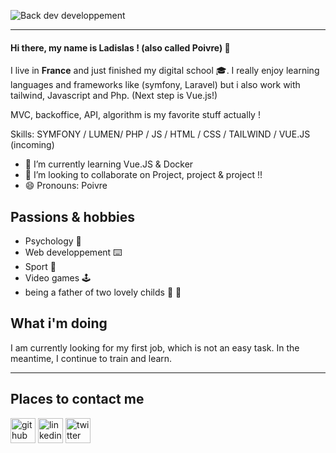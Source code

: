 

![Back dev developpement](https://media.discordapp.net/attachments/934036971783864360/940595211233529896/okdohome_3.jpg?width=1414&height=670)


______________________________________________________________________________________________________________________________________________________________________________________ 


#### Hi there, my name is __Ladislas__ ! (also called Poivre) :gift:
  

I live in **France** and just finished my digital school :mortar_board:. I really enjoy learning languages and frameworks like (symfony, Laravel) but i also work with tailwind, Javascript and Php. (Next step is Vue.js!)

MVC, backoffice, API, algorithm is my favorite stuff actually ! 


Skills: SYMFONY / LUMEN/ PHP / JS / HTML / CSS / TAILWIND / VUE.JS (incoming)


- 🌱 I’m currently learning Vue.JS & Docker 
- 👯 I’m looking to collaborate on Project, project & project !! 
- 😄 Pronouns: Poivre 

## Passions & hobbies ## 

* Psychology :brain:
* Web developpement :keyboard:
* Sport :goal_net:
* Video games	:joystick:
* being a father of two lovely childs :girl: :girl:


 ## What i'm doing ##

I am currently looking for my first job, which is not an easy task.
In the meantime, I continue to train and learn.
______________________________________________________________________________________________________________________________________________________________________________________

## Places to contact me 

[<img src='https://cdn.jsdelivr.net/npm/simple-icons@3.0.1/icons/github.svg' alt='github' height='40'>](https://github.com/Marchandladislas) 
[<img src='https://cdn.jsdelivr.net/npm/simple-icons@3.0.1/icons/linkedin.svg' alt='linkedin' height='40'>](https://www.linkedin.com/in/ladislas-marchand//) [<img src='https://cdn.jsdelivr.net/npm/simple-icons@3.0.1/icons/twitter.svg' alt='twitter' height='40'>](https://twitter.com/Marchandlad)  





